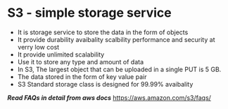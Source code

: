 # S3 - simple storage service
- It is storage service to store the data in the form of objects 
- It provide durability avaibality scalbility performance and security at verry low cost
- It provide unlimited scalability 
- Use it to store any type and amount of data 
- In S3, The largest object that can be uploaded in a single PUT is 5 GB.
- The data stored in the form of key value pair 
- S3 Standard storage class is designed for 99.99% avaibality 

***Read FAQs in detail from aws docs***
https://aws.amazon.com/s3/faqs/
